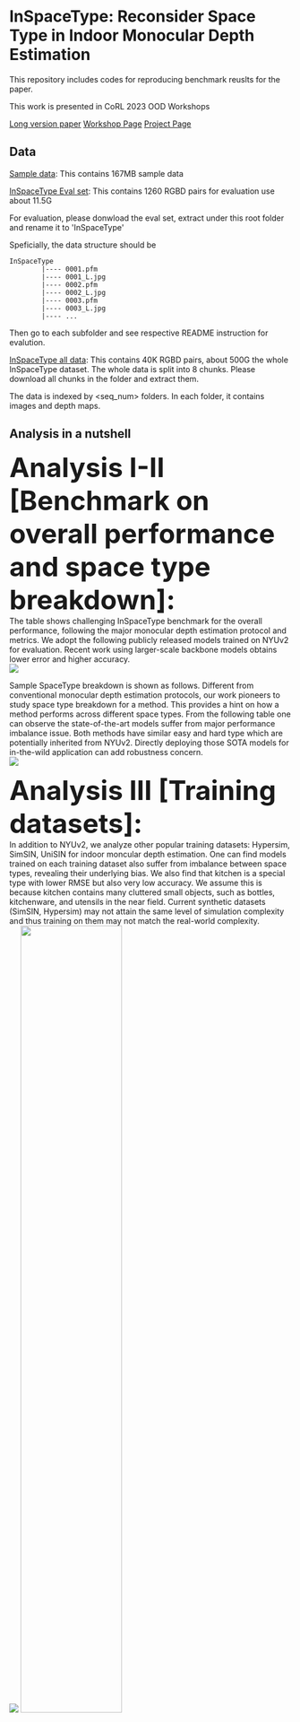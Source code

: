 # <div align=""> InSpaceType: Reconsider Space Type in Indoor Monocular Depth Estimation </div>

This repository includes codes for reproducing benchmark reuslts for the paper.

This work is presented in CoRL 2023 OOD Workshops

[Long version paper](https://arxiv.org/abs/2309.13516) [Workshop Page](https://openreview.net/forum?id=SYz0lN3n0H) [Project Page](https://depthcomputation.github.io/DepthPublic/)

## <div align="">Data</div>

[Sample data](https://drive.google.com/file/d/1ePsiverqYofCwuZJv98tLPWSj8bNU3ne/view?usp=sharing): This contains 167MB sample data

[InSpaceType Eval set](https://drive.google.com/file/d/1d3DiLPVEEk-hRvhaEfSK6adu5DPBdlF-/view?usp=sharing): This contains 1260 RGBD pairs for evaluation use about 11.5G

For evaluation, please donwload the eval set, extract under this root folder and rename it to 'InSpaceType'

Speficially, the data structure should be

```
InSpaceType
        |---- 0001.pfm
        |---- 0001_L.jpg
        |---- 0002.pfm
        |---- 0002_L.jpg
        |---- 0003.pfm
        |---- 0003_L.jpg
        |---- ...
```

Then go to each subfolder and see respective README instruction for evalution.


[InSpaceType all data](https://drive.google.com/drive/folders/1EjdInytpvYWBT3BmQIDsTzFyP0dngP1U?usp=sharing): This contains 40K RGBD pairs, about 500G the whole InSpaceType dataset. The whole data is split into 8 chunks. Please download all chunks in the folder and extract them.

The data is indexed by <seq_num> folders. In each folder, it contains images and depth maps.


## <div align="">Analysis in a nutshell</div>

<font size="45"> **Analysis I-II [Benchmark on overall performance and space type breakdown]:**</font><br>
The table shows challenging InSpaceType benchmark for the overall performance, following the major monocular depth estimation protocol and metrics. We adopt the following publicly released models trained on NYUv2 for evaluation. Recent work using larger-scale backbone models obtains lower error and higher accuracy.<br>
<img src='pics/overall.png'><br>

Sample SpaceType breakdown is shown as follows. Different from conventional monocular depth estimation protocols, our work pioneers to study space type breakdown for a method. This provides a hint on how a method performs across different space types. From the following table one can observe the state-of-the-art models suffer from major performance imbalance issue. Both methods have similar easy and hard type which are potentially inherited from NYUv2. Directly deploying those SOTA models for in-the-wild application can add robustness concern.<br>
<img src='pics/type.png'><br>

<font size="45">**Analysis III [Training datasets]:**</font><br>
In addition to NYUv2, we analyze other popular training datasets: Hypersim, SimSIN, UniSIN for indoor moncular depth estimation. One can find models trained on each training dataset also suffer from imbalance between space types, revealing their underlying bias. We also find that kitchen is a special type with lower RMSE but also very low accuracy. We assume this is because kitchen contains many cluttered small objects, such as bottles, kitchenware, and utensils in the near field. Current synthetic datasets (SimSIN, Hypersim) may not attain the same level of simulation complexity and thus training on them may not match the real-world complexity.<br>
<img src='pics/dataset-1.png'>
<img src='pics/dataset-2.png' width=60%>
<br>

<font size="45">**Analysis IV-V [Dataset fitting and bias mitigation]:**</font><br>
We first creat a larger InSpaceType training set and study a dataset fitting problem. This aims to show how each space type fits when training all the types together and attempts to observe concordance between types. From the table large room and lounge are large-size spaces and naturally result in slightly higher RMSE. It is worth noting that there is an apparent trend: for errors, larger rooms and longer ranges tend to have a higher estimation error; for accuracy, arbitrarily arranged small objects in the near field are challenging, a frequent scenario for kitchen.<br>
<img src='pics/fitting.png' width=75%>
<br>

We then study three different strategies to alleviate type imbalanceL meta-learning (ML), class reweighting (CR), and class-balance sampler (CBS). One can find CBS and ML are better strategies to attain lower standard deviation across types (t-STD) and better overall performance. Though CR attains lower t-STD, its overall performance drop as well. This is because CR could harm head-class performances as observed in literature.<br>
<img src='pics/mitigation.png' width=75%><br>


<font size="45">**Analysis VI [Intra-group generalization]**</font><br>
We next investigate generalization to unseen types. We divide the whole InSpaceType training set into different splits, train on each division, and then evaluate on InSpaceType eval split. The whole training set is divided into three groups based on similarity between types and concerns a situation where one collects training data almost in the same functionality that matches the primary application scenarios without considering different user scenarios. The left half shows generalization to other types, and the right half shows evaluation on different depth ranges. Training on specific groups can produce good performance on its dedicated types. However, one can observe training on only some types encounters severe issues in generalization to other unseen types, which further reveal high variation between different indoor environments, and pretrained knowledge on some types may not easily transfer to other types.<br>
<img src='pics/group.png'><br>

<font size="45">**Conclusion:**</font><br>
Unlike previous methods that focus on algorithmic developments, we are the first work to consider space types in indoor monocular depth estimation for robustness and practicability in deployment. We point out limitations in previous evaluations where performance variances across types are overlooked and present a novel dataset, InSpaceType, along with a hierarchical space type definition to facilitate our study. We give thorough studies to analyze and benchmark performance based on space types. Ten high-performing methods are examined, and we find they suffer from severe performance imbalance between space types. We analyze a total of 4 training datasets and enumerate their strength and weakness space types. 3 popular strategies, namely, class reweighting, type-balanced sampler, and meta-learning, are studied to mitigate imbalance. Further, we find generalization to unseen space types challenging due to high diversity of objects and mismatched scales across types. Overall, this work pursues a practical purpose and emphasizes the importance of this usually overlooked factor- space type in indoor environments. We call for attention to safety concerns for model deployment without considering performance variance across space types.<br>

<font size="45">**Sample heirarchy labeling and breakdown**</font><br>
<img src='pics/heirarchy.png'>


Please refer to the paper and the supplementary for the full results.

## <div align="">Bibtex</div>

If you find our work useful, please consider to cite our work 

    @article{wu2023inspacetype,
          title={InSpaceType: Reconsider Space Type in Indoor Monocular Depth Estimation},
          author={Wu, Cho-Ying and Gao, Quankai and Hsu, Chin-Cheng and Wu, Te-Lin and Chen, Jing-Wen and Neumann, Ulrich},
          journal={arXiv preprint arXiv:2309.13516},
          year={2023}
        }


## License
The dataset is CC BY-SA 4.0 licensed.
